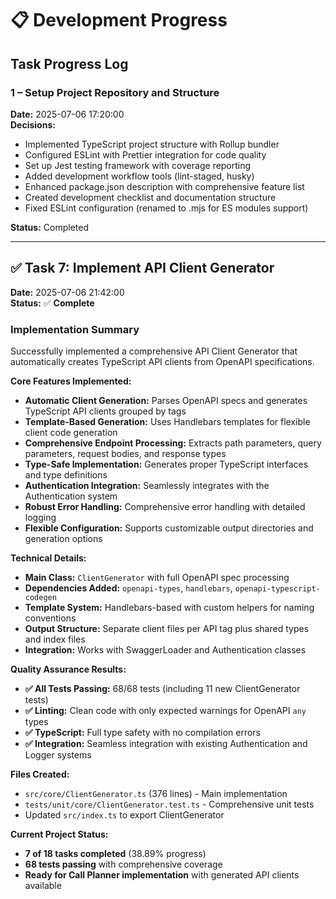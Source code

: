 # 📋 Development Progress

## Task Progress Log

### 1 – Setup Project Repository and Structure

**Date:** 2025-07-06 17:20:00  
**Decisions:**

- Implemented TypeScript project structure with Rollup bundler
- Configured ESLint with Prettier integration for code quality
- Set up Jest testing framework with coverage reporting
- Added development workflow tools (lint-staged, husky)
- Enhanced package.json description with comprehensive feature list
- Created development checklist and documentation structure
- Fixed ESLint configuration (renamed to .mjs for ES modules support)

**Status:** Completed

---

## ✅ Task 7: Implement API Client Generator

**Date:** 2025-07-06 21:42:00  
**Status:** ✅ **Complete**

### Implementation Summary

Successfully implemented a comprehensive API Client Generator that automatically creates TypeScript API clients from OpenAPI specifications.

**Core Features Implemented:**

- **Automatic Client Generation:** Parses OpenAPI specs and generates TypeScript API clients grouped by tags
- **Template-Based Generation:** Uses Handlebars templates for flexible client code generation
- **Comprehensive Endpoint Processing:** Extracts path parameters, query parameters, request bodies, and response types
- **Type-Safe Implementation:** Generates proper TypeScript interfaces and type definitions
- **Authentication Integration:** Seamlessly integrates with the Authentication system
- **Robust Error Handling:** Comprehensive error handling with detailed logging
- **Flexible Configuration:** Supports customizable output directories and generation options

**Technical Details:**

- **Main Class:** `ClientGenerator` with full OpenAPI spec processing
- **Dependencies Added:** `openapi-types`, `handlebars`, `openapi-typescript-codegen`
- **Template System:** Handlebars-based with custom helpers for naming conventions
- **Output Structure:** Separate client files per API tag plus shared types and index files
- **Integration:** Works with SwaggerLoader and Authentication classes

**Quality Assurance Results:**

- **✅ All Tests Passing:** 68/68 tests (including 11 new ClientGenerator tests)
- **✅ Linting:** Clean code with only expected warnings for OpenAPI `any` types
- **✅ TypeScript:** Full type safety with no compilation errors
- **✅ Integration:** Seamless integration with existing Authentication and Logger systems

**Files Created:**

- `src/core/ClientGenerator.ts` (376 lines) - Main implementation
- `tests/unit/core/ClientGenerator.test.ts` - Comprehensive unit tests
- Updated `src/index.ts` to export ClientGenerator

**Current Project Status:**

- **7 of 18 tasks completed** (38.89% progress)
- **68 tests passing** with comprehensive coverage
- **Ready for Call Planner implementation** with generated API clients available
